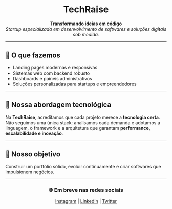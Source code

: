 <div align="center">

# **TechRaise**  
**Transformando ideias em código**  
_Startup especializada em desenvolvimento de softwares e soluções digitais sob medida._  

</div>

---

## 🔹 O que fazemos
- Landing pages modernas e responsivas  
- Sistemas web com backend robusto  
- Dashboards e painéis administrativos  
- Soluções personalizadas para startups e empreendedores  

---

## 🔹 Nossa abordagem tecnológica
Na **TechRaise**, acreditamos que cada projeto merece a **tecnologia certa**.  
Não seguimos uma única stack: analisamos cada demanda e adotamos a linguagem, o framework e a arquitetura que garantam **performance, escalabilidade e inovação**.  

---

## 🔹 Nosso objetivo
Construir um portfólio sólido, evoluir continuamente e criar softwares que impulsionem negócios.  

---

<div align="center">

### 🌐 Em breve nas redes sociais  
[Instagram](#) | [LinkedIn](#) | [Twitter](#)  

</div>
